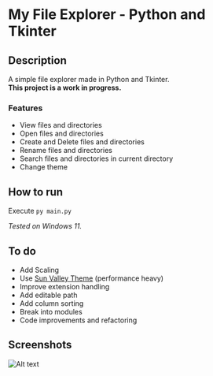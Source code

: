 # My File Explorer - Python and Tkinter

## Description

A simple file explorer made in Python and Tkinter.  
**This project is a work in progress.**

### Features

- View files and directories
- Open files and directories
- Create and Delete files and directories
- Rename files and directories
- Search files and directories in current directory
- Change theme

## How to run

Execute ```py main.py```

*Tested on Windows 11.*

## To do

- Add Scaling
- Use [Sun Valley Theme](https://github.com/rdbende/Sun-Valley-ttk-theme) (performance heavy)
- Improve extension handling
- Add editable path
- Add column sorting
- Break into modules
- Code improvements and refactoring

## Screenshots

![Alt text](https://github.com/ChrisTs8920/py-file-explorer/blob/main/screenshots/Screenshot_1.jpg?raw=True)
